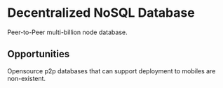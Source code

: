 # Decentralized NoSQL Database
Peer-to-Peer multi-billion node database.

## Opportunities
Opensource p2p databases that can support deployment to mobiles are non-existent.


